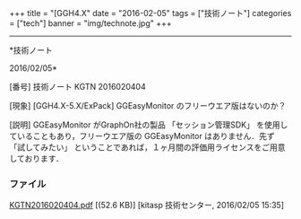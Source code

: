 ﻿+++
title = "[GGH4.X"
date = "2016-02-05"
tags = ["技術ノート"]
categories = ["tech"]
banner = "img/technote.jpg"
+++

-----------------------------------------------------------------------------------------------------------------------------

*技術ノート

2016/02/05*


[番号]
技術ノート KGTN 2016020404

[現象]
[GGH4.X-5.X/ExPack] GGEasyMonitor のフリーウエア版はないのか？

[説明]
GGEasyMonitor がGraphOn社の製品 「セッション管理SDK」
を使用していることもあり，フリーウエア版の GGEasyMonitor
はありません．先ず 「試してみたい」
ということであれば，１ヶ月間の評価用ライセンスをご用意しております．


### ファイル

 
 


[KGTN2016020404.pdf](http://techreport.kitasp.net/attachments/download/2475/KGTN2016020404.pdf)
 [(52.6 KB)] [kitasp 技術センター, 2016/02/05
15:35]


 


 

